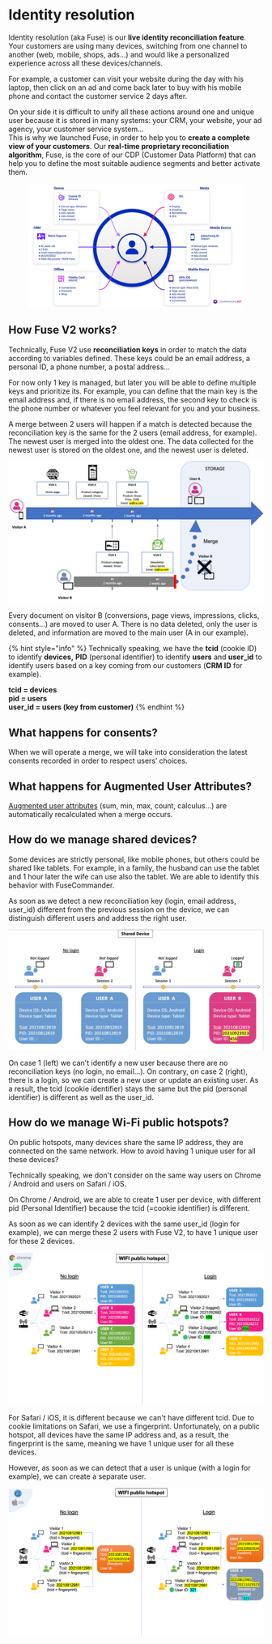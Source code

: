 # Identity resolution

Identity resolution (aka Fuse) is our **live identity reconciliation feature**. \
Your customers are using many devices, switching from one channel to another (web, mobile, shops, ads…) and would like a personalized experience across all these devices/channels.

For example, a customer can visit your website during the day with his laptop, then click on an ad and come back later to buy with his mobile phone and contact the customer service 2 days after.

On your side it is difficult to unify all these actions around one and unique user because it is stored in many systems: your CRM, your website, your ad agency, your customer service system…\
This is why we launched Fuse, in order to help you to **create a complete view of your customers**. Our **real-time proprietary reconciliation algorithm**, Fuse, is the core of our CDP (Customer Data Platform) that can help you to define the most suitable audience segments and better activate them.

<figure><img src="../../.gitbook/assets/fuse1.png" alt=""><figcaption></figcaption></figure>

## How Fuse V2 works?

Technically, Fuse V2 use **reconciliation keys** in order to match the data according to variables defined. These keys could be an email address, a personal ID, a phone number, a postal address…

For now only 1 key is managed, but later you will be able to define multiple keys and prioritize its. For example, you can define that the main key is the email address and, if there is no email address, the second key to check is the phone number or whatever you feel relevant for you and your business.

A merge between 2 users will happen if a match is detected because the reconciliation key is the same for the 2 users (email address, for example). The newest user is merged into the oldest one. The data collected for the newest user is stored on the oldest one, and the newest user is deleted.

![](<../../.gitbook/assets/image (7) (2).png>)

Every document on visitor B (conversions, page views, impressions, clicks, consents…) are moved to user A. There is no data deleted, only the user is deleted, and information are moved to the main user (A in our example).

{% hint style="info" %}
Technically speaking, we have the **tcid** (cookie ID) to identify **devices,** **PID** (personal identifier) to identify **users** and **user\_id** to identify users based on a key coming from our customers (**CRM ID** for example).

**tcid = devices**\
**pid = users**\
**user\_id = users (key from customer)**
{% endhint %}

## What happens for consents?

When we will operate a merge, we will take into consideration the latest consents recorded in order to respect users’ choices.

## What happens for Augmented User Attributes?

[Augmented user attributes](../enrichments/augmented-user-attributes/) (sum, min, max, count, calculus...) are automatically recalculated when a merge occurs.

## How do we manage shared devices?

Some devices are strictly personal, like mobile phones, but others could be shared like tablets. For example, in a family, the husband can use the tablet and 1 hour later the wife can use also the tablet. We are able to identify this behavior with FuseCommander.

As soon as we detect a new reconciliation key (login, email address, user\_id) different from the previous session on the device, we can distinguish different users and address the right user.

![](<../../.gitbook/assets/image (10).png>)

On case 1 (left) we can't identify a new user because there are no reconciliation keys (no login, no email...). On contrary, on case 2 (right), there is a login, so we can create a new user or update an existing user. As a result, the tcid (cookie identifier) stays the same but the pid (personal identifier) is different as well as the user\_id.

## How do we manage Wi-Fi public hotspots?

On public hotspots, many devices share the same IP address, they are connected on the same network. How to avoid having 1 unique user for all these devices?

Technically speaking, we don't consider on the same way users on Chrome / Android and users on Safari / iOS.

On Chrome / Android, we are able to create 1 user per device, with different pid (Personal Identifier) because the tcid (=cookie identifier) is different.

As soon as we can identify 2 devices with the same user\_id (login for example), we can merge these 2 users with Fuse V2, to have 1 unique user for these 2 devices.

![](<../../.gitbook/assets/image (14) (1).png>)

For Safari / iOS, it is different because we can't have different tcid. Due to cookie limitations on Safari, we use a fingerprint. Unfortunately, on a public hotspot, all devices have the same IP address and, as a result, the fingerprint is the same, meaning we have 1 unique user for all these devices.

However, as soon as we can detect that a user is unique (with a login for example), we can create a separate user.

![](<../../.gitbook/assets/image (13).png>)
